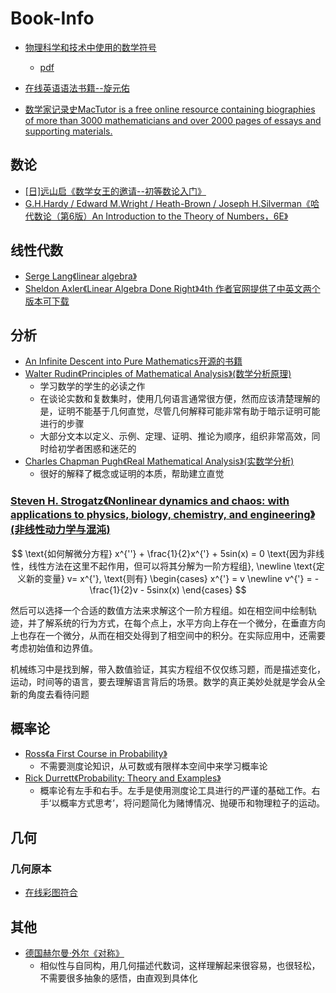 # Book-Info

- [物理科学和技术中使用的数学符号](https://std.samr.gov.cn/gb/search/gbDetailed?id=71F772D812E4D3A7E05397BE0A0AB82A)
    - [pdf](https://journal.cricaas.com.cn/attached/file/20210517/20210517161953_566.pdf)
- [在线英语语法书籍--旋元佑](https://llwslc.github.io/grammar-club/)

- [数学家记录史MacTutor is a free online resource containing biographies of more than 3000 mathematicians and over 2000 pages of essays and supporting materials. ](https://mathshistory.st-andrews.ac.uk/)


## 数论

- [[日]远山启《数学女王的邀请--初等数论入门》](https://book.douban.com/subject/35097523/)
- [ G.H.Hardy / Edward M.Wright / Heath-Brown / Joseph H.Silverman《哈代数论（第6版）An Introduction to the Theory of Numbers，6E》](https://book.douban.com/subject/5290474/)

## 线性代数

- [Serge Lang《linear algebra》](https://book.douban.com/subject/2314300/)
- [Sheldon Axler《Linear Algebra Done Right》4th 作者官网提供了中英文两个版本可下载](https://linear.axler.net/)

## 分析

- [An Infinite Descent into Pure Mathematics开源的书籍](https://infinitedescent.xyz/)
- [Walter Rudin《Principles of Mathematical Analysis》(数学分析原理)](https://book.douban.com/subject/1230095/)
    - 学习数学的学生的必读之作
    - 在谈论实数和复数集时，使用几何语言通常很方便，然而应该清楚理解的是，证明不能基于几何直觉，尽管几何解释可能非常有助于暗示证明可能进行的步骤
    - 大部分文本以定义、示例、定理、证明、推论为顺序，组织非常高效，同时给初学者困惑和迷茫的
- [Charles Chapman Pugh《Real Mathematical Analysis》(实数学分析)](https://book.douban.com/subject/26588474/)
    - 很好的解释了概念或证明的本质，帮助建立直觉

### [Steven H. Strogatz《Nonlinear dynamics and chaos: with applications to physics, biology, chemistry, and engineering》(非线性动力学与混沌)](https://book.douban.com/subject/27049323/)

$$
\text{如何解微分方程} x^{''} + \frac{1}{2}x^{'} + 5sin(x) = 0 \text{因为非线性，线性方法在这里不起作用，但可以将其分解为一阶方程组}, \newline
\text{定义新的变量} v= x^{'}, \text{则有}
\begin{cases}
x^{'} = v \newline
v^{'} = -\frac{1}{2}v - 5sinx(x)
\end{cases}
$$

然后可以选择一个合适的数值方法来求解这个一阶方程组。如在相空间中绘制轨迹，并了解系统的行为方式，在每个点上，水平方向上存在一个微分，在垂直方向上也存在一个微分，从而在相交处得到了相空间中的积分。在实际应用中，还需要考虑初始值和边界值。

机械练习中是找到解，带入数值验证，其实方程组不仅仅练习题，而是描述变化，运动，时间等的语言，要去理解语言背后的场景。数学的真正美妙处就是学会从全新的角度去看待问题

## 概率论

- [Ross《a First Course in Probability》]()
    - 不需要测度论知识，从可数或有限样本空间中来学习概率论
- [Rick Durrett《Probability: Theory and Examples》]()
    - 概率论有左手和右手。左手是使用测度论工具进行的严谨的基础工作。右手‘以概率方式思考’，将问题简化为赌博情况、抛硬币和物理粒子的运动。

## 几何

### 几何原本

- [在线彩图符合](https://www.c82.net/euclid/)

## 其他

- [德国赫尔曼·外尔《对称》](https://book.douban.com/subject/30308531/)
    - 相似性与自同构，用几何描述代数词，这样理解起来很容易，也很轻松，不需要很多抽象的感悟，由直观到具体化
